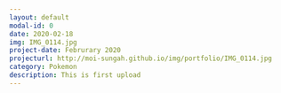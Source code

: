 ```yaml
---
layout: default
modal-id: 0
date: 2020-02-18
img: IMG_0114.jpg
project-date: Februrary 2020
projecturl: http://moi-sungah.github.io/img/portfolio/IMG_0114.jpg
category: Pokemon
description: This is first upload
---
```

